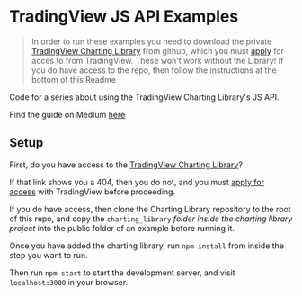 # TradingView JS API Examples

> In order to run these examples you need to download the private [TradingView Charting Library](https://github.com/tradingview/charting_library) from github, which you must [apply](https://www.tradingview.com/HTML5-stock-forex-bitcoin-charting-library/) for acces to from TradingView. These won't work without the Library!
> If you do have access to the repo, then follow the instructions at the bottom of this Readme

Code for a series about using the TradingView Charting Library's JS API.

Find the guide on Medium [here](https://medium.com/@jonchurch/tradingview-js-api-integration-tutorial-introduction-5e4809d9ef36)

## Setup

First, do you have access to the [TradingView Charting Library](https://github.com/tradingview/charting_library)?

If that link shows you a 404, then you do not, and you must [apply for access](https://www.tradingview.com/HTML5-stock-forex-bitcoin-charting-library/) with TradingView before proceeding.

If you do have access, then clone the Charting Library repository to the root of this repo, and copy the `charting_library` _folder inside the charting library project_ into the public folder of an example before running it.

Once you have added the charting library, run `npm install` from inside the step you want to run.

Then run `npm start` to start the development server, and visit `localhost:3000` in your browser.

